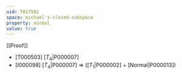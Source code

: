 ```yaml
---
uid: T017582
space: michael's-closed-subspace
property: normal
value: true
---
```

[[Proof]]

* [T000503] [$T_4$|P000007]
* [I000098] [$T_4$|P000007] => ([$T_1$|P000002] + [Normal|P000013])

